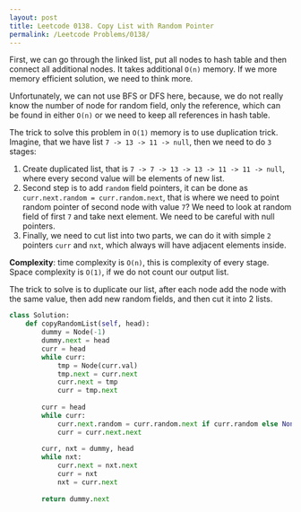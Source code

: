 ```yaml
---
layout: post
title: Leetcode 0138. Copy List with Random Pointer
permalink: /Leetcode Problems/0138/
---
```


First, we can go through the linked list, put all nodes to hash table and then connect all additional nodes. It takes additional `O(n)` memory. If we more memory efficient solution, we need to think more.

Unfortunately, we can not use BFS or DFS here, because, we do not  really know the number of node for random field, only the reference, which can be found in either `O(n)` or we need to keep all references in hash table. 

The trick to solve this problem in `O(1)` memory is to use duplication trick. Imagine, that we have list `7 -> 13 -> 11 -> null`, then we need to do `3` stages:

1. Create duplicated list, that is `7 -> 7 -> 13 -> 13 -> 11 -> 11 -> null`, where every second value will be elements of new list.
2. Second step is to add `random` field pointers, it can be done as `curr.next.random = curr.random.next`, that is where we need to point random pointer of second node with value `7`? We need to look at random field of first `7` and take next element. We need to be careful with null pointers.
3. Finally, we need to cut list into two parts, we can do it with simple `2` pointers `curr` and `nxt`, which always will have adjacent elements inside.

**Complexity**: time complexity is `O(n)`, this is complexity of every stage. Space complexity is `O(1)`, if we do not count our output list.

The trick to solve is to duplicate our list, after each node add the node with the same value, then add new random fields, and then cut it into 2 lists.

```python
class Solution:
    def copyRandomList(self, head):
        dummy = Node(-1)
        dummy.next = head
        curr = head
        while curr:
            tmp = Node(curr.val)
            tmp.next = curr.next
            curr.next = tmp
            curr = tmp.next
            
        curr = head
        while curr:
            curr.next.random = curr.random.next if curr.random else None
            curr = curr.next.next
            
        curr, nxt = dummy, head
        while nxt:
            curr.next = nxt.next
            curr = nxt
            nxt = curr.next
            
        return dummy.next
```